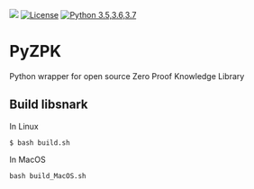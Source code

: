 ![](https://github.com/Benardi/PyZPK/workflows/Tests/badge.svg)
[![License](https://img.shields.io/badge/License-Apache-yellow.svg)](https://github.com/Benardi/PyZPK/blob/master/LICENSE)
[![Python 3.5,3.6,3.7](https://img.shields.io/badge/python-3.5,3.6,3.7-blue.svg)](https://www.python.org/downloads/release/python-370/)

# PyZPK

Python wrapper for open source Zero Proof Knowledge Library


## Build libsnark

In Linux

    $ bash build.sh

In MacOS

    bash build_MacOS.sh

